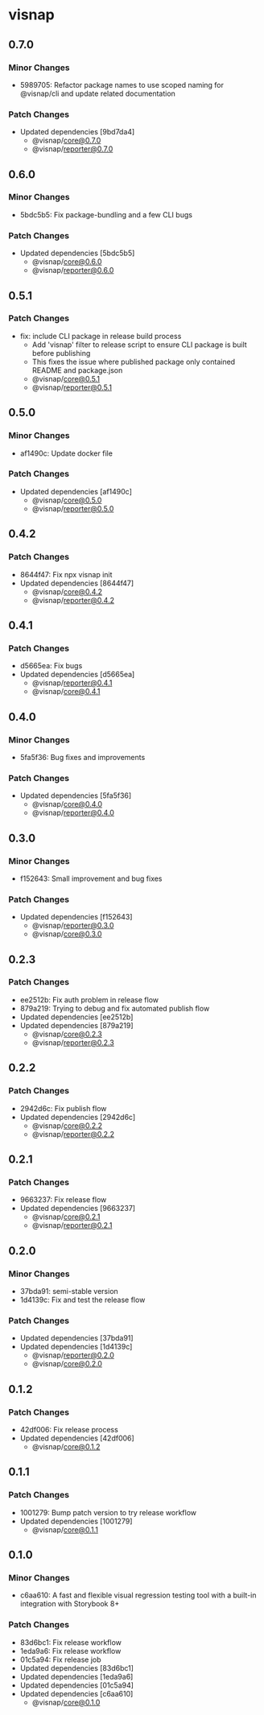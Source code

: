 # visnap

## 0.7.0

### Minor Changes

- 5989705: Refactor package names to use scoped naming for @visnap/cli and update related documentation

### Patch Changes

- Updated dependencies [9bd7da4]
  - @visnap/core@0.7.0
  - @visnap/reporter@0.7.0

## 0.6.0

### Minor Changes

- 5bdc5b5: Fix package-bundling and a few CLI bugs

### Patch Changes

- Updated dependencies [5bdc5b5]
  - @visnap/core@0.6.0
  - @visnap/reporter@0.6.0

## 0.5.1

### Patch Changes

- fix: include CLI package in release build process
  - Add 'visnap' filter to release script to ensure CLI package is built before publishing
  - This fixes the issue where published package only contained README and package.json
  - @visnap/core@0.5.1
  - @visnap/reporter@0.5.1

## 0.5.0

### Minor Changes

- af1490c: Update docker file

### Patch Changes

- Updated dependencies [af1490c]
  - @visnap/core@0.5.0
  - @visnap/reporter@0.5.0

## 0.4.2

### Patch Changes

- 8644f47: Fix npx visnap init
- Updated dependencies [8644f47]
  - @visnap/core@0.4.2
  - @visnap/reporter@0.4.2

## 0.4.1

### Patch Changes

- d5665ea: Fix bugs
- Updated dependencies [d5665ea]
  - @visnap/reporter@0.4.1
  - @visnap/core@0.4.1

## 0.4.0

### Minor Changes

- 5fa5f36: Bug fixes and improvements

### Patch Changes

- Updated dependencies [5fa5f36]
  - @visnap/core@0.4.0
  - @visnap/reporter@0.4.0

## 0.3.0

### Minor Changes

- f152643: Small improvement and bug fixes

### Patch Changes

- Updated dependencies [f152643]
  - @visnap/reporter@0.3.0
  - @visnap/core@0.3.0

## 0.2.3

### Patch Changes

- ee2512b: Fix auth problem in release flow
- 879a219: Trying to debug and fix automated publish flow
- Updated dependencies [ee2512b]
- Updated dependencies [879a219]
  - @visnap/core@0.2.3
  - @visnap/reporter@0.2.3

## 0.2.2

### Patch Changes

- 2942d6c: Fix publish flow
- Updated dependencies [2942d6c]
  - @visnap/core@0.2.2
  - @visnap/reporter@0.2.2

## 0.2.1

### Patch Changes

- 9663237: Fix release flow
- Updated dependencies [9663237]
  - @visnap/core@0.2.1
  - @visnap/reporter@0.2.1

## 0.2.0

### Minor Changes

- 37bda91: semi-stable version
- 1d4139c: Fix and test the release flow

### Patch Changes

- Updated dependencies [37bda91]
- Updated dependencies [1d4139c]
  - @visnap/reporter@0.2.0
  - @visnap/core@0.2.0

## 0.1.2

### Patch Changes

- 42df006: Fix release process
- Updated dependencies [42df006]
  - @visnap/core@0.1.2

## 0.1.1

### Patch Changes

- 1001279: Bump patch version to try release workflow
- Updated dependencies [1001279]
  - @visnap/core@0.1.1

## 0.1.0

### Minor Changes

- c6aa610: A fast and flexible visual regression testing tool with a built-in integration with Storybook 8+

### Patch Changes

- 83d6bc1: Fix release workflow
- 1eda9a6: Fix release workflow
- 01c5a94: Fix release job
- Updated dependencies [83d6bc1]
- Updated dependencies [1eda9a6]
- Updated dependencies [01c5a94]
- Updated dependencies [c6aa610]
  - @visnap/core@0.1.0

